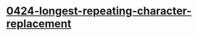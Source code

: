 # [0424-longest-repeating-character-replacement](https://leetcode.com/problems/longest-repeating-character-replacement)
